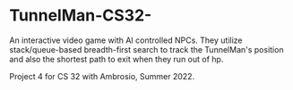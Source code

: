 # TunnelMan-CS32-
An interactive video game with AI controlled NPCs. They utilize stack/queue-based breadth-first search to track the TunnelMan's position and also the shortest path to exit when they run out of hp.

Project 4 for CS 32 with Ambrosio, Summer 2022.

